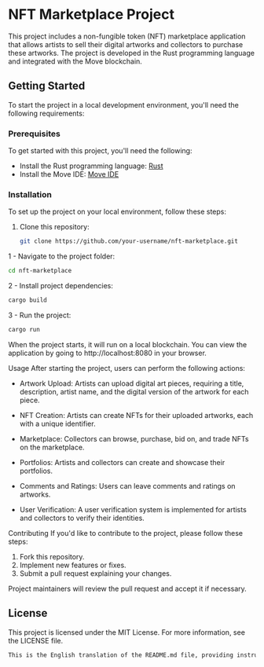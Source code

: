# NFT Marketplace Project

This project includes a non-fungible token (NFT) marketplace application that allows artists to sell their digital artworks and collectors to purchase these artworks. The project is developed in the Rust programming language and integrated with the Move blockchain.

## Getting Started

To start the project in a local development environment, you'll need the following requirements:

### Prerequisites

To get started with this project, you'll need the following:

- Install the Rust programming language: [Rust](https://www.rust-lang.org/)
- Install the Move IDE: [Move IDE](https://github.com/diem/diem/blob/main/docs/develop/move-ide.md)

### Installation

To set up the project on your local environment, follow these steps:

1. Clone this repository:

   ```bash
   git clone https://github.com/your-username/nft-marketplace.git

   
1 - Navigate to the project folder:

   ```bash
   cd nft-marketplace
   ```


2 - Install project dependencies:

   ```bash
cargo build
```

3 - Run the project:

   ```bash
cargo run
```

When the project starts, it will run on a local blockchain. You can view the application by going to http://localhost:8080 in your browser.

Usage
After starting the project, users can perform the following actions:

- Artwork Upload: Artists can upload digital art pieces, requiring a title, description, artist name, and the digital version of the artwork for each piece.

- NFT Creation: Artists can create NFTs for their uploaded artworks, each with a unique identifier.

- Marketplace: Collectors can browse, purchase, bid on, and trade NFTs on the marketplace.

- Portfolios: Artists and collectors can create and showcase their portfolios.

- Comments and Ratings: Users can leave comments and ratings on artworks.

- User Verification: A user verification system is implemented for artists and collectors to verify their identities.

Contributing
If you'd like to contribute to the project, please follow these steps:

1. Fork this repository.
2. Implement new features or fixes.
3. Submit a pull request explaining your changes.

Project maintainers will review the pull request and accept it if necessary.

## License
This project is licensed under the MIT License. For more information, see the LICENSE file.

   ```bash
This is the English translation of the README.md file, providing instructions on how to set up, use, and contribute to the project. You can customize this README file according to your project's requirements and features.



